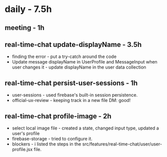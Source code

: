 # daily - 7.5h

## meeting - 1h

## real-time-chat update-displayName - 3.5h 
* finding the error - put a try-catch around the code
* Update message displayName in UserProfile and MessageInput when user changes it - update displayName in the user data collection

## real-time-chat persist-user-sessions - 1h
* user-sessions - used firebase's built-in session persistence.
* official-ux-review - keeping track in a new file DM: good!

## real-time-chat profile-image - 2h
* select local image file - created a state, changed input type, updated a user's profile
* firebase-storage - tried to configure it.
* blockers - i listed the steps in the src/features/real-time-chat/user/user-profile.jsx file.